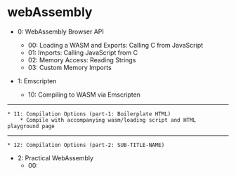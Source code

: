 # webAssembly

* 0: WebAssembly Browser API
    * 00: Loading a WASM and Exports: Calling C from JavaScript
    * 01: Imports: Calling JavaScript from C
    * 02: Memory Access: Reading Strings
    * 03: Custom Memory Imports
    

* 1: Emscripten
    * 10: Compiling to WASM via Emscripten
******************************************
    * 11: Compilation Options (part-1: Boilerplate HTML)
        * Compile with accompanying wasm/loading script and HTML playground page
******************************************

    * 12: Compilation Options (part-2: SUB-TITLE-NAME)

* 2: Practical WebAssembly
    * 00: 